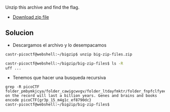 Unzip this archive and find the flag.

- [Download zip file](https://artifacts.picoctf.net/c/503/big-zip-files.zip)

## Solucion

- Descargamos el archivo y lo desempacamos

```bash
castr-picoctf@webshell:~/bigzip$ unzip big-zip-files.zip

castr-picoctf@webshell:~/bigzip/big-zip-files$ ls -R
uff ...

```

- Tenemos que hacer una busqueda recursiva
```
grep -R picoCTF
folder_pmbymkjcya/folder_cawigcwvgv/folder_ltdayfmktr/folder_fnpfclfyee/whzxrpivpqld.txt:information on the record will last a billion years. Genes and brains and books encode picoCTF{gr3p_15_m4g1c_ef8790dc}
castr-picoctf@webshell:~/bigzip/big-zip-files$ 
```